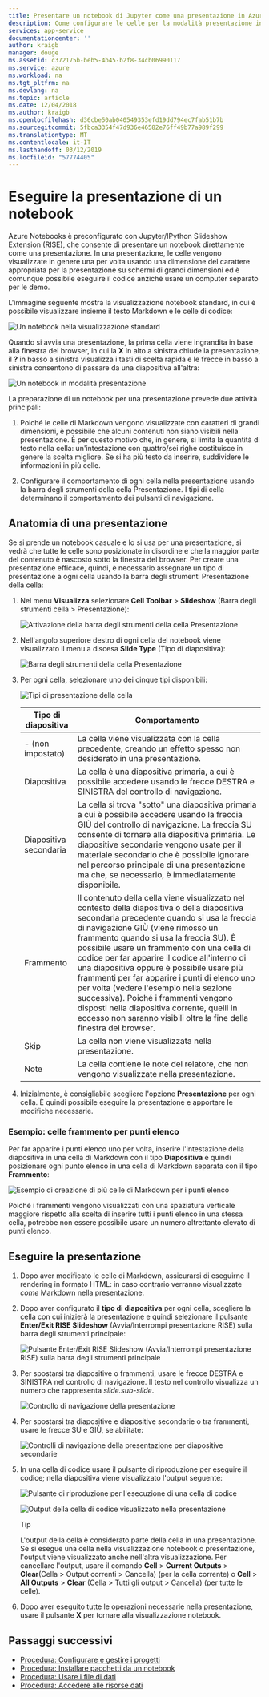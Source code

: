 ```yaml
---
title: Presentare un notebook di Jupyter come una presentazione in Azure
description: Come configurare le celle per la modalità presentazione in un notebook di Jupyter e quindi eseguire la presentazione usando l'estensione RISE.
services: app-service
documentationcenter: ''
author: kraigb
manager: douge
ms.assetid: c372175b-beb5-4b45-b2f8-34cb06990117
ms.service: azure
ms.workload: na
ms.tgt_pltfrm: na
ms.devlang: na
ms.topic: article
ms.date: 12/04/2018
ms.author: kraigb
ms.openlocfilehash: d36cbe50ab040549353efd19dd794ec7fab51b7b
ms.sourcegitcommit: 5fbca3354f47d936e46582e76ff49b77a989f299
ms.translationtype: MT
ms.contentlocale: it-IT
ms.lasthandoff: 03/12/2019
ms.locfileid: "57774405"
---
```

# <a name="run-a-notebook-slideshow"></a>Eseguire la presentazione di un notebook

Azure Notebooks è preconfigurato con Jupyter/IPython Slideshow Extension (RISE), che consente di presentare un notebook direttamente come una presentazione. In una presentazione, le celle vengono visualizzate in genere una per volta usando una dimensione del carattere appropriata per la presentazione su schermi di grandi dimensioni ed è comunque possibile eseguire il codice anziché usare un computer separato per le demo.

L'immagine seguente mostra la visualizzazione notebook standard, in cui è possibile visualizzare insieme il testo Markdown e le celle di codice:

![Un notebook nella visualizzazione standard](media/slideshow/slideshow-notebook-view.png)

Quando si avvia una presentazione, la prima cella viene ingrandita in base alla finestra del browser, in cui la **X** in alto a sinistra chiude la presentazione, il **?** in basso a sinistra visualizza i tasti di scelta rapida e le frecce in basso a sinistra consentono di passare da una diapositiva all'altra:

![Un notebook in modalità presentazione](media/slideshow/slideshow-slide-view.png)

La preparazione di un notebook per una presentazione prevede due attività principali:

1. Poiché le celle di Markdown vengono visualizzate con caratteri di grandi dimensioni, è possibile che alcuni contenuti non siano visibili nella presentazione. È per questo motivo che, in genere, si limita la quantità di testo nella cella: un'intestazione con quattro/sei righe costituisce in genere la scelta migliore. Se si ha più testo da inserire, suddividere le informazioni in più celle.

2. Configurare il comportamento di ogni cella nella presentazione usando la barra degli strumenti della cella Presentazione. I tipi di cella determinano il comportamento dei pulsanti di navigazione.

## <a name="the-anatomy-of-a-slideshow"></a>Anatomia di una presentazione

Se si prende un notebook casuale e lo si usa per una presentazione, si vedrà che tutte le celle sono posizionate in disordine e che la maggior parte del contenuto è nascosto sotto la finestra del browser. Per creare una presentazione efficace, quindi, è necessario assegnare un tipo di presentazione a ogni cella usando la barra degli strumenti Presentazione della cella:

1. Nel menu **Visualizza** selezionare **Cell Toolbar** > **Slideshow** (Barra degli strumenti cella > Presentazione):

    ![Attivazione della barra degli strumenti della cella Presentazione](media/slideshow/slideshow-view-cell-toolbar.png)

1. Nell'angolo superiore destro di ogni cella del notebook viene visualizzato il menu a discesa **Slide Type** (Tipo di diapositiva):

    ![Barra degli strumenti della cella Presentazione](media/slideshow/slideshow-cell-toolbar.png)

1. Per ogni cella, selezionare uno dei cinque tipi disponibili:

    ![Tipi di presentazione della cella](media/slideshow/slideshow-cell-slide-types.png)

    | Tipo di diapositiva | Comportamento |
    | --- | --- |
    | - (non impostato) | La cella viene visualizzata con la cella precedente, creando un effetto spesso non desiderato in una presentazione. |
    | Diapositiva | La cella è una diapositiva primaria, a cui è possibile accedere usando le frecce DESTRA e SINISTRA del controllo di navigazione. |
    | Diapositiva secondaria | La cella si trova "sotto" una diapositiva primaria a cui è possibile accedere usando la freccia GIÙ del controllo di navigazione. La freccia SU consente di tornare alla diapositiva primaria. Le diapositive secondarie vengono usate per il materiale secondario che è possibile ignorare nel percorso principale di una presentazione ma che, se necessario, è immediatamente disponibile. |
    | Frammento | Il contenuto della cella viene visualizzato nel contesto della diapositiva o della diapositiva secondaria precedente quando si usa la freccia di navigazione GIÙ (viene rimosso un frammento quando si usa la freccia SU). È possibile usare un frammento con una cella di codice per far apparire il codice all'interno di una diapositiva oppure è possibile usare più frammenti per far apparire i punti di elenco uno per volta (vedere l'esempio nella sezione successiva). Poiché i frammenti vengono disposti nella diapositiva corrente, quelli in eccesso non saranno visibili oltre la fine della finestra del browser. |
    | Skip | La cella non viene visualizzata nella presentazione. |
    | Note | La cella contiene le note del relatore, che non vengono visualizzate nella presentazione. |

1. Inizialmente, è consigliabile scegliere l'opzione **Presentazione** per ogni cella. È quindi possibile eseguire la presentazione e apportare le modifiche necessarie.

### <a name="example-fragment-cells-for-bullet-items"></a>Esempio: celle frammento per punti elenco

Per far apparire i punti elenco uno per volta, inserire l'intestazione della diapositiva in una cella di Markdown con il tipo **Diapositiva** e quindi posizionare ogni punto elenco in una cella di Markdown separata con il tipo **Frammento**:

![Esempio di creazione di più celle di Markdown per i punti elenco](media/slideshow/slideshow-fragments.png)

Poiché i frammenti vengono visualizzati con una spaziatura verticale maggiore rispetto alla scelta di inserire tutti i punti elenco in una stessa cella, potrebbe non essere possibile usare un numero altrettanto elevato di punti elenco.

## <a name="run-the-slideshow"></a>Eseguire la presentazione

1. Dopo aver modificato le celle di Markdown, assicurarsi di eseguirne il rendering in formato HTML: in caso contrario verranno visualizzate *come* Markdown nella presentazione.

1. Dopo aver configurato il **tipo di diapositiva** per ogni cella, scegliere la cella con cui inizierà la presentazione e quindi selezionare il pulsante **Enter/Exit RISE Slideshow** (Avvia/Interrompi presentazione RISE) sulla barra degli strumenti principale:

    ![Pulsante Enter/Exit RISE Slideshow (Avvia/Interrompi presentazione RISE) sulla barra degli strumenti principale](media/slideshow/slideshow-start.png)

1. Per spostarsi tra diapositive o frammenti, usare le frecce DESTRA e SINISTRA nel controllo di navigazione. Il testo nel controllo visualizza un numero che rappresenta *slide.sub-slide*.

    ![Controllo di navigazione della presentazione](media/slideshow/slideshow-navigation-control.png)

1. Per spostarsi tra diapositive e diapositive secondarie o tra frammenti, usare le frecce SU e GIÙ, se abilitate:

    ![Controlli di navigazione della presentazione per diapositive secondarie](media/slideshow/slideshow-navigation-control-subslide.png)

1. In una cella di codice usare il pulsante di riproduzione per eseguire il codice; nella diapositiva viene visualizzato l'output seguente:

    ![Pulsante di riproduzione per l'esecuzione di una cella di codice](media/slideshow/slideshow-run-code-cell.png)

    ![Output della cella di codice visualizzato nella presentazione](media/slideshow/slideshow-run-code-cell-output.png)

    > [!Tip]
    > L'output della cella è considerato parte della cella in una presentazione. Se si esegue una cella nella visualizzazione notebook o presentazione, l'output viene visualizzato anche nell'altra visualizzazione. Per cancellare l'output, usare il comando **Cell** > **Current Outputs** > **Clear**(Cella > Output correnti > Cancella) (per la cella corrente) o **Cell** > **All Outputs** > **Clear** (Cella > Tutti gli output > Cancella) (per tutte le celle).

1. Dopo aver eseguito tutte le operazioni necessarie nella presentazione, usare il pulsante **X** per tornare alla visualizzazione notebook.

## <a name="next-steps"></a>Passaggi successivi

- [Procedura: Configurare e gestire i progetti](configure-manage-azure-notebooks-projects.md)
- [Procedura: Installare pacchetti da un notebook](install-packages-jupyter-notebook.md)
- [Procedura: Usare i file di dati](work-with-project-data-files.md)
- [Procedura: Accedere alle risorse dati](access-data-resources-jupyter-notebooks.md)
